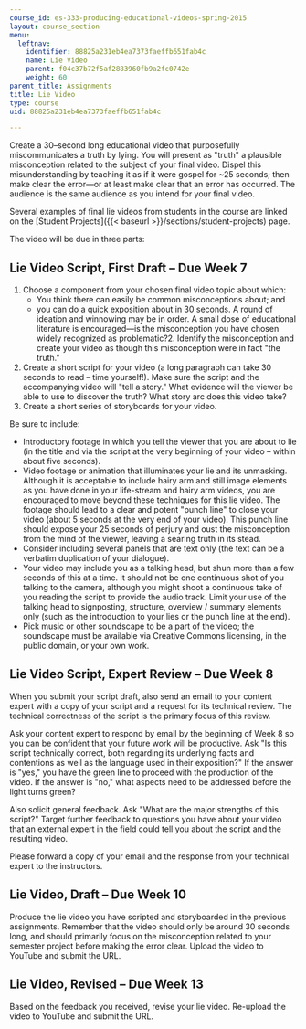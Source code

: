 ```yaml
---
course_id: es-333-producing-educational-videos-spring-2015
layout: course_section
menu:
  leftnav:
    identifier: 88825a231eb4ea7373faeffb651fab4c
    name: Lie Video
    parent: f04c37b72f5af2883960fb9a2fc0742e
    weight: 60
parent_title: Assignments
title: Lie Video
type: course
uid: 88825a231eb4ea7373faeffb651fab4c

---
```


Create a 30–second long educational video that purposefully miscommunicates a truth by lying. You will present as "truth" a plausible misconception related to the subject of your final video. Dispel this misunderstanding by teaching it as if it were gospel for ~25 seconds; then make clear the error—or at least make clear that an error has occurred. The audience is the same audience as you intend for your final video.

Several examples of final lie videos from students in the course are linked on the [Student Projects]({{< baseurl >}}/sections/student-projects) page.

The video will be due in three parts:

Lie Video Script, First Draft – Due Week 7
------------------------------------------

1.  Choose a component from your chosen final video topic about which:
    *   You think there can easily be common misconceptions about; and
    *   you can do a quick exposition about in 30 seconds.
A round of ideation and winnowing may be in order. A small dose of educational literature is encouraged—is the misconception you have chosen widely recognized as problematic?2.  Identify the misconception and create your video as though this misconception were in fact "the truth."
3.  Create a short script for your video (a long paragraph can take 30 seconds to read – time yourself!). Make sure the script and the accompanying video will "tell a story." What evidence will the viewer be able to use to discover the truth? What story arc does this video take?
4.  Create a short series of storyboards for your video.

Be sure to include:

*   Introductory footage in which you tell the viewer that you are about to lie (in the title and via the script at the very beginning of your video – within about five seconds).
*   Video footage or animation that illuminates your lie and its unmasking. Although it is acceptable to include hairy arm and still image elements as you have done in your life-stream and hairy arm videos, you are encouraged to move beyond these techniques for this lie video. The footage should lead to a clear and potent "punch line" to close your video (about 5 seconds at the very end of your video). This punch line should expose your 25 seconds of perjury and oust the misconception from the mind of the viewer, leaving a searing truth in its stead.
*   Consider including several panels that are text only (the text can be a verbatim duplication of your dialogue).
*   Your video may include you as a talking head, but shun more than a few seconds of this at a time. It should not be one continuous shot of you talking to the camera, although you might shoot a continuous take of you reading the script to provide the audio track. Limit your use of the talking head to signposting, structure, overview / summary elements only (such as the introduction to your lies or the punch line at the end).
*   Pick music or other soundscape to be a part of the video; the soundscape must be available via Creative Commons licensing, in the public domain, or your own work.

Lie Video Script, Expert Review – Due Week 8
--------------------------------------------

When you submit your script draft, also send an email to your content expert with a copy of your script and a request for its technical review. The technical correctness of the script is the primary focus of this review.

Ask your content expert to respond by email by the beginning of Week 8 so you can be confident that your future work will be productive. Ask "Is this script technically correct, both regarding its underlying facts and contentions as well as the language used in their exposition?" If the answer is "yes," you have the green line to proceed with the production of the video. If the answer is "no," what aspects need to be addressed before the light turns green?

Also solicit general feedback. Ask "What are the major strengths of this script?" Target further feedback to questions you have about your video that an external expert in the field could tell you about the script and the resulting video.

Please forward a copy of your email and the response from your technical expert to the instructors.

Lie Video, Draft – Due Week 10
------------------------------

Produce the lie video you have scripted and storyboarded in the previous assignments. Remember that the video should only be around 30 seconds long, and should primarily focus on the misconception related to your semester project before making the error clear. Upload the video to YouTube and submit the URL.

Lie Video, Revised – Due Week 13
--------------------------------

Based on the feedback you received, revise your lie video. Re-upload the video to YouTube and submit the URL.